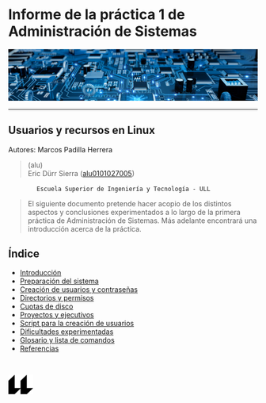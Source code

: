 
# Informe de la práctica 1 de Administración de Sistemas
![portada](banner_portada.jpeg)
___

## __Usuarios y recursos en Linux__

                             
Autores:    Marcos Padilla Herrera 
>(alu)                      
            Eric Dürr Sierra 
>(<a href="mailto:alu0101027005@ull.edu.es">alu0101027005</a>)            

            Escuela Superior de Ingeniería y Tecnología - ULL  

> El siguiente documento pretende hacer acopio de los distintos aspectos y conclusiones 
> experimentados a lo largo  de la primera práctica de Administración de Sistemas. Más 
> adelante encontrará una introducción acerca de la práctica.

## Índice
- [Introducción](INTROD.md "introducción al documento, sus objetivos y contexto")
- [Preparación del sistema](PREPARACION.md "Explicación de la preparación del servidor y el cliente")
- [Creación de usuarios y contraseñas](USUARIOS.md "detalles sobre la creación de usuarios")
- [Directorios y permisos](DIRECTORIOS.md "Proceso y aspectos sobre los directorios de los usuarios")
- [Cuotas de disco](CUOTAS.md "Explicaicón sobre las cuotas de los usuarios")
- [Proyectos y ejecutivos](PROYECTOS.md "Explicación de los aspectos relativos a los proyectos")
- [Script para la creación de usuarios](SCRIPT.md "Desarrollo de un script que agiliza tareas")
- [Dificultades experimentadas](DIFICULTADES.md "Obstaculos observados en el proceso de la práctica")
- [Glosario y lista de comandos](GLOSARIO.md "Lista de definifiones y breve explicación de los comandos y términos más destacados de la práctica")
- [Referencias](REFERENCIAS.md "Documento con enlaces a referencias empleadas en el proceso de la práctica")

<br>

![logo](icono-ull-negro.png)